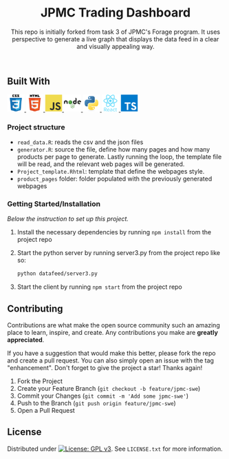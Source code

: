 <div align="center">
  <h1 align="center">JPMC Trading Dashboard</h1>

  <p align="center">
    This repo is initially forked from task 3 of JPMC's Forage program. It uses perspective to generate a live graph that displays the data feed in a clear and visually appealing way.
  </p>
</div>

<br>


## Built With
<p align="left"> <a href="https://www.w3schools.com/css/" target="_blank" rel="noreferrer"> <img src="https://raw.githubusercontent.com/devicons/devicon/master/icons/css3/css3-original-wordmark.svg" alt="css3" width="40" height="40"/> </a> <a href="https://www.w3.org/html/" target="_blank" rel="noreferrer"> <img src="https://raw.githubusercontent.com/devicons/devicon/master/icons/html5/html5-original-wordmark.svg" alt="html5" width="40" height="40"/> </a> <a href="https://developer.mozilla.org/en-US/docs/Web/JavaScript" target="_blank" rel="noreferrer"> <img src="https://raw.githubusercontent.com/devicons/devicon/master/icons/javascript/javascript-original.svg" alt="javascript" width="40" height="40"/> </a> <a href="https://nodejs.org" target="_blank" rel="noreferrer"> <img src="https://raw.githubusercontent.com/devicons/devicon/master/icons/nodejs/nodejs-original-wordmark.svg" alt="nodejs" width="40" height="40"/> </a> <a href="https://www.python.org" target="_blank" rel="noreferrer"> <img src="https://raw.githubusercontent.com/devicons/devicon/master/icons/python/python-original.svg" alt="python" width="40" height="40"/> </a> <a href="https://reactjs.org/" target="_blank" rel="noreferrer"> <img src="https://raw.githubusercontent.com/devicons/devicon/master/icons/react/react-original-wordmark.svg" alt="react" width="40" height="40"/> </a> <a href="https://www.typescriptlang.org/" target="_blank" rel="noreferrer"> <img src="https://raw.githubusercontent.com/devicons/devicon/master/icons/typescript/typescript-original.svg" alt="typescript" width="40" height="40"/> </a> </p>

### Project structure
* `read_data.R`: reads the csv and the json files 
* `generator.R`: source the file, define how many pages and how many products per page to generate. Lastly running the loop, the template file will be read, and the relevant web pages will be generated.
* `Project_template.Rhtml`: template that define the webpages style.
* `product_pages` folder: folder populated with the previously generated webpages 


### Getting Started/Installation

_Below the instruction to set up this project._

1. Install the necessary dependencies by running `npm install` from the project repo
2. Start the python server by running server3.py from the project repo like so:
   ```sh
   python datafeed/server3.py
   ```
   
3. Start the client by running `npm start` from the project repo


<!-- CONTRIBUTING -->
## Contributing

Contributions are what make the open source community such an amazing place to learn, inspire, and create. Any contributions you make are **greatly appreciated**.

If you have a suggestion that would make this better, please fork the repo and create a pull request. You can also simply open an issue with the tag "enhancement".
Don't forget to give the project a star! Thanks again!

1. Fork the Project
2. Create your Feature Branch (`git checkout -b feature/jpmc-swe`)
3. Commit your Changes (`git commit -m 'Add some jpmc-swe'`)
4. Push to the Branch (`git push origin feature/jpmc-swe`)
5. Open a Pull Request



<!-- LICENSE -->
## License

Distributed under [![License: GPL v3](https://img.shields.io/badge/License-GPLv3-blue.svg)](https://www.gnu.org/licenses/gpl-3.0). See `LICENSE.txt` for more information.

